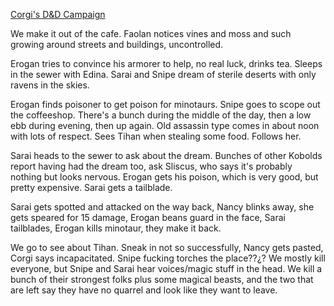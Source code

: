 ---
---

[Corgi's D&D Campaign](/games/corgi)

We make it out of the cafe. Faolan notices vines and moss and such growing around streets and buildings, uncontrolled.

Erogan tries to convince his armorer to help, no real luck, drinks tea. Sleeps in the sewer with Edina. Sarai and Snipe dream of sterile deserts with only ravens in the skies.

Erogan finds poisoner to get poison for minotaurs. Snipe goes to scope out the coffeeshop. There's a bunch during the middle of the day, then a low ebb during evening, then up again. Old assassin type comes in about noon with lots of respect. Sees Tihan when stealing some food. Follows her.

Sarai heads to the sewer to ask about the dream. Bunches of other Kobolds report having had the dream too, ask Sliscus, who says it's probably nothing but looks nervous. Erogan gets his poison, which is very good, but pretty expensive. Sarai gets a tailblade.

Sarai gets spotted and attacked on the way back, Nancy blinks away, she gets speared for 15 damage, Erogan beans guard in the face, Sarai tailblades, Erogan kills minotaur, they make it back.

We go to see about Tihan. Sneak in not so successfully, Nancy gets pasted, Corgi says incapacitated. Snipe fucking torches the place??¿? We mostly kill everyone, but Snipe and Sarai hear voices/magic stuff in the head. We kill a bunch of their strongest folks plus some magical beasts, and the two that are left say they have no quarrel and look like they want to leave.
